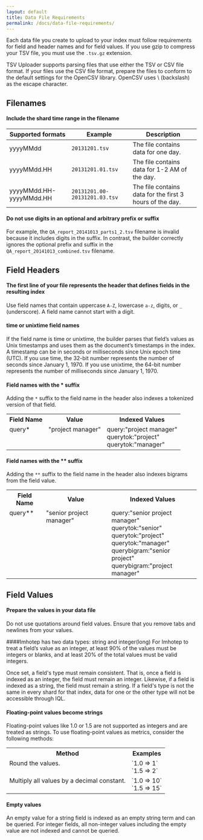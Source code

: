 ```yaml
---
layout: default
title: Data File Requirements
permalink: /docs/data-file-requirements/
---
```


Each data file you create to upload to your index must follow requirements for field and header names and for field values. If you use gzip to compress your TSV file, you must use the `.tsv.gz` extension.

TSV Uploader supports parsing files that use either the TSV or CSV file format. If your files use the CSV file format, prepare the files to conform to the default settings for the OpenCSV library. OpenCSV uses \ (backslash) as the escape character.

## Filenames

#### Include the shard time range in the filename

| Supported formats | Example | Description |
|------ | ------ | --------- |
| yyyyMMdd | `20131201.tsv` | The file contains data for one day. |
| yyyyMMdd.HH | `20131201.01.tsv` | The file contains data for 1-2 AM of the day. |
| yyyyMMdd.HH-yyyyMMdd.HH | `20131201.00-20131201.03.tsv` | The file contains data for the first 3 hours of the day.  |


#### Do not use digits in an optional and arbitrary prefix or suffix 

For example, the `QA_report_20141013_parts1_2.tsv` filename is invalid because it includes digits in the suffix. In contrast, the builder correctly ignores the optional prefix and suffix in the  `QA_report_20141013_combined.tsv` filename.

## Field Headers

#### The first line of your file represents the header that defines fields in the resulting index 

Use field names that contain uppercase `A-Z`, lowercase `a-z`, digits, or `_` (underscore). A field name cannot start with a digit.


#### time or unixtime field names

If the field name is time or unixtime, the builder parses that field’s values as Unix timestamps and uses them as the document’s timestamps in the index. A timestamp can be in seconds or milliseconds since Unix epoch time (UTC). If you use time, the 32-bit number represents the number of seconds since January 1, 1970. If you use unixtime, the 64-bit number represents the number of milliseconds since January 1, 1970.

#### Field names with the * suffix

Adding the `*` suffix to the field name in the header also indexes a tokenized version of that field. 


<table>
  <tr>
    <th>Field Name</th>
    <th>Value</th>
    <th>Indexed Values</th>
  </tr>
  <tr>
    <td valign="top">query*</td>
    <td valign="top">"project manager"</td>
    <td valign="top">query:"project manager"<br>querytok:"project"<br>querytok:"manager"</td>
  </tr>
 
</table>

#### Field names with the ** suffix

Adding the `**` suffix to the field name in the header also indexes bigrams from the field value. 
<table>
  <tr>
    <th>Field Name</th>
    <th>Value</th>
    <th>Indexed Values</th>
  </tr>
  <tr>
    <td valign="top">query**</td>
    <td valign="top">"senior project manager"</td>
    <td valign="top">query:"senior project manager"<br>querytok:"senior"<br>querytok:"project"<br>querytok:"manager"<br>querybigram:"senior project"<br>querybigram:"project manager"</td>
  </tr> 
</table>


## Field Values

#### Prepare the values in your data file

Do not use quotations around field values. Ensure that you remove tabs and newlines from your values.

####Imhotep has two data types: string and integer(long)
For Imhotep to treat a field’s value as an integer, at least 90% of the values must be integers or blanks, and at least 20% of the total values must be valid integers.

Once set, a field's type must remain consistent. That is, once a field is indexed as an integer, the field must remain an integer. Likewise, if a field is indexed as a string, the field must remain a string. If a field's type is not the same in every shard for that index, data for one or the other type will not be accessible through IQL.

#### Floating-point values become strings

Floating-point values like 1.0 or 1.5 are not supported as integers and are treated as strings. To use floating-point values as metrics, consider the following methods:
<table>
  <tr>
    <th>Method</th>
    <th>Examples</th>
  </tr>
  <tr>
    <td valign="top">Round the values.</td>
    <td valign="top">`1.0 => 1`<br>`1.5 => 2`</td>
   </tr> 
  <tr>
    <td valign="top">Multiply all values by a decimal constant.</td>
    <td valign="top">`1.0 => 10`<br>`1.5 => 15`</td>
   </tr> 
</table>

#### Empty values

An empty value for a string field is indexed as an empty string term and can be queried. For integer fields, all non-integer values including the empty value are not indexed and cannot be queried.


